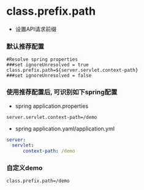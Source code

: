 # class.prefix.path

- 设置API请求前缀

### 默认推荐配置

```properties
#Resolve spring properties
###set ignoreUnresolved = true
class.prefix.path=${server.servlet.context-path}
###set ignoreUnresolved = false
```

### 使用推荐配置后, 可识别如下spring配置

- spring application.properties 

```properties
server.servlet.context-path=/demo
```
- spring application.yaml/application.yml

```yaml
server:
  servlet:
      context-path: /demo
```

### 自定义demo

```properties
class.prefix.path=/demo
```